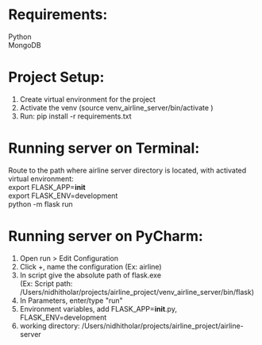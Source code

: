 # Requirements: <br/>
Python <br/>
MongoDB

# Project Setup:
1. Create virtual environment for the project 
2. Activate the venv (source venv_airline_server/bin/activate )
3. Run: pip install -r requirements.txt

# Running server on Terminal:
Route to the path where airline server directory is located, with activated virtual environment: <br/>
export FLASK_APP=__init__ <br/>
export FLASK_ENV=development <br/>
python -m flask run <br/>

# Running server on PyCharm:
1. Open run > Edit Configuration
2. Click +, name the configuration (Ex: airline)
3. In script give the absolute path of flask.exe <br/>
   (Ex: Script path: /Users/nidhitholar/projects/airline_project/venv_airline_server/bin/flask)
4. In Parameters, enter/type "run"
5. Environment variables, add FLASK_APP=__init__.py, FLASK_ENV=development
6. working directory:  /Users/nidhitholar/projects/airline_project/airline-server
